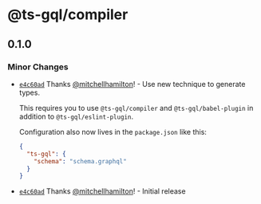 # @ts-gql/compiler

## 0.1.0
### Minor Changes



- [`e4c60ad`](https://github.com/Thinkmill/ts-gql/commit/e4c60adcc45abba018c4b9d4d0379e7d529a9af1) Thanks [@mitchellhamilton](https://github.com/mitchellhamilton)! - Use new technique to generate types.
  
  This requires you to use `@ts-gql/compiler` and `@ts-gql/babel-plugin` in addition to `@ts-gql/eslint-plugin`.
  
  Configuration also now lives in the `package.json` like this:
  
  ```json
  {
    "ts-gql": {
      "schema": "schema.graphql"
    }
  }
  ```


- [`e4c60ad`](https://github.com/Thinkmill/ts-gql/commit/e4c60adcc45abba018c4b9d4d0379e7d529a9af1) Thanks [@mitchellhamilton](https://github.com/mitchellhamilton)! - Initial release
